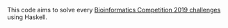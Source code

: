 This code aims to solve every [Bioinformatics Competition 2019 challenges](https://stepik.org/lesson/166941/step/1?unit=141554) using Haskell.


 
